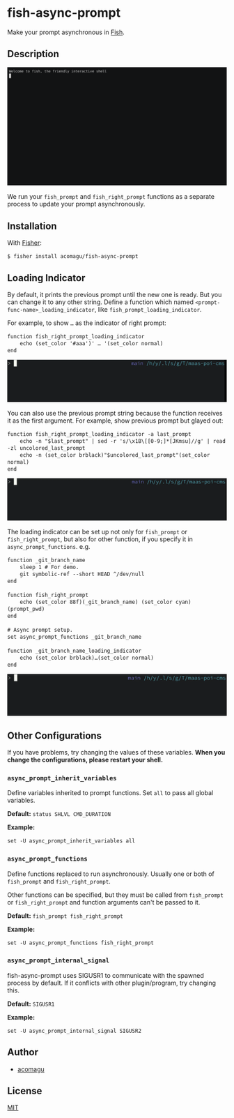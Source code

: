 # fish-async-prompt

Make your prompt asynchronous in [Fish](https://fishshell.com/).

## Description

![Demo Video](./images/demo.png)

We run your `fish_prompt` and `fish_right_prompt` functions as a separate process to update your prompt asynchronously.

## Installation

With [Fisher](https://github.com/jorgebucaran/fisher):

```
$ fisher install acomagu/fish-async-prompt
```

## Loading Indicator

By default, it prints the previous prompt until the new one is ready. But you can change it to any other string. Define a function which named `<prompt-func-name>_loading_indicator`, like `fish_prompt_loading_indicator`.

For example, to show ` … ` as the indicator of right prompt:

```fish
function fish_right_prompt_loading_indicator
    echo (set_color '#aaa')' … '(set_color normal)
end
```

![demo1](./images/loading-indicator-demo1.webp)

You can also use the previous prompt string because the function receives it as the first argument. For example, show previous prompt but glayed out:

```fish
function fish_right_prompt_loading_indicator -a last_prompt
    echo -n "$last_prompt" | sed -r 's/\x1B\[[0-9;]*[JKmsu]//g' | read -zl uncolored_last_prompt
    echo -n (set_color brblack)"$uncolored_last_prompt"(set_color normal)
end
```

![demo2](./images/loading-indicator-demo2.webp)

The loading indicator can be set up not only for `fish_prompt` or `fish_right_prompt`, but also for other function, if you specify it in `async_prompt_functions`. e.g.

```fish
function _git_branch_name
    sleep 1 # For demo.
    git symbolic-ref --short HEAD ^/dev/null
end

function fish_right_prompt
    echo (set_color 88f)(_git_branch_name) (set_color cyan)(prompt_pwd)
end

# Async prompt setup.
set async_prompt_functions _git_branch_name

function _git_branch_name_loading_indicator
    echo (set_color brblack)…(set_color normal)
end
```

![demo3](./images/loading-indicator-demo3.webp)

## Other Configurations

If you have problems, try changing the values of these variables. **When you change the configurations, please restart your shell.**

### `async_prompt_inherit_variables`

Define variables inherited to prompt functions. Set `all` to pass all global variables.

**Default:** `status SHLVL CMD_DURATION`

**Example:**

```fish
set -U async_prompt_inherit_variables all
```

### `async_prompt_functions`

Define functions replaced to run asynchronously. Usually one or both of `fish_prompt` and `fish_right_prompt`.

Other functions can be specified, but they must be called from `fish_prompt` or `fish_right_prompt` and function arguments can't be passed to it.

**Default:** `fish_prompt fish_right_prompt`

**Example:**

```fish
set -U async_prompt_functions fish_right_prompt
```

### `async_prompt_internal_signal`

fish-async-prompt uses SIGUSR1 to communicate with the spawned process by default. If it conflicts with other plugin/program, try changing this.

**Default:** `SIGUSR1`

**Example:**

```fish
set -U async_prompt_internal_signal SIGUSR2
```

## Author

- [acomagu](https://github.com/acomagu)

## License

[MIT](LICENSE.md)
